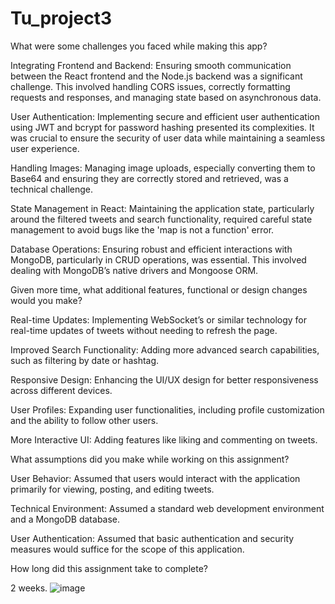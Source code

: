 # Tu_project3

What were some challenges you faced while making this app?

Integrating Frontend and Backend: Ensuring smooth communication between the React frontend and the Node.js backend was a significant challenge. This involved handling CORS issues, correctly formatting requests and responses, and managing state based on asynchronous data.

User Authentication: Implementing secure and efficient user authentication using JWT and bcrypt for password hashing presented its complexities. It was crucial to ensure the security of user data while maintaining a seamless user experience.

Handling Images: Managing image uploads, especially converting them to Base64 and ensuring they are correctly stored and retrieved, was a technical challenge.

State Management in React: Maintaining the application state, particularly around the filtered tweets and search functionality, required careful state management to avoid bugs like the 'map is not a function' error.

Database Operations: Ensuring robust and efficient interactions with MongoDB, particularly in CRUD operations, was essential. This involved dealing with MongoDB’s native drivers and Mongoose ORM.


Given more time, what additional features, functional or design changes would you make?

Real-time Updates: Implementing WebSocket’s or similar technology for real-time updates of tweets without needing to refresh the page.

Improved Search Functionality: Adding more advanced search capabilities, such as filtering by date or hashtag.

Responsive Design: Enhancing the UI/UX design for better responsiveness across different devices.

User Profiles: Expanding user functionalities, including profile customization and the ability to follow other users.

More Interactive UI: Adding features like liking and commenting on tweets.

What assumptions did you make while working on this assignment?


User Behavior: Assumed that users would interact with the application primarily for viewing, posting, and editing tweets.

Technical Environment: Assumed a standard web development environment and a MongoDB database.

User Authentication: Assumed that basic authentication and security measures would suffice for the scope of this application.

How long did this assignment take to complete?

2 weeks. 
![image](https://github.com/AMOSTULU/Tu_project3/assets/113565778/91da3a7b-1a47-4496-aeab-5f32408a5c1c)
